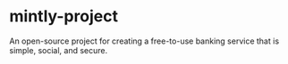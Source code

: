 mintly-project
==============

An open-source project for creating a free-to-use banking service that is simple, social, and secure. 
